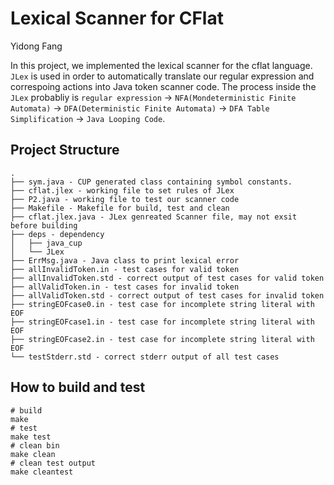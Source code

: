 # Lexical Scanner for CFlat
Yidong Fang

In this project, we implemented the lexical scanner for the cflat language. 
`JLex` is used in order to automatically translate our regular expression and 
correspoing actions into Java token scanner code. The process inside the `JLex`
probabliy is `regular expression` -> `NFA(Mondeterministic Finite Automata)` ->
`DFA(Deterministic Finite Automata)` -> `DFA Table Simplification` -> 
`Java Looping Code`.

## Project Structure
```
.
├── sym.java - CUP generated class containing symbol constants.
├── cflat.jlex - working file to set rules of JLex
├── P2.java - working file to test our scanner code
├── Makefile - Makefile for build, test and clean
├── cflat.jlex.java - JLex genreated Scanner file, may not exsit before building
├── deps - dependency
│   ├── java_cup
│   └── JLex
├── ErrMsg.java - Java class to print lexical error
├── allInvalidToken.in - test cases for valid token
├── allInvalidToken.std - correct output of test cases for valid token
├── allValidToken.in - test cases for invalid token
├── allValidToken.std - correct output of test cases for invalid token
├── stringEOFcase0.in - test case for incomplete string literal with EOF
├── stringEOFcase1.in - test case for incomplete string literal with EOF
├── stringEOFcase2.in - test case for incomplete string literal with EOF
└── testStderr.std - correct stderr output of all test cases
```

## How to build and test
```shell
# build
make
# test
make test
# clean bin
make clean
# clean test output
make cleantest
```
